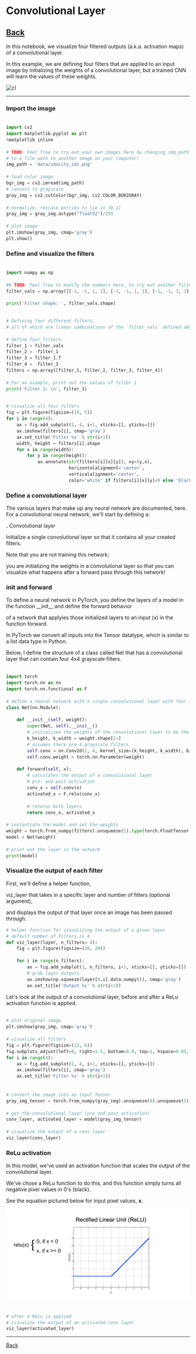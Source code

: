 # Convolutional Layer

## [Back](../README.md)

In this notebook, we visualize four filtered outputs (a.k.a. activation maps) of a convolutional layer.

In this example, we are defining four filters that are applied to an input image by initializing the weights of a convolutional layer, but a trained CNN will learn the values of these weights.

![cl](../img/cl.gif)

---

### Import the image

```py

import cv2
import matplotlib.pyplot as plt
%matplotlib inline

# TODO: Feel free to try out your own images here by changing img_path
# to a file path to another image on your computer!
img_path = 'data/udacity_sdc.png'

# load color image 
bgr_img = cv2.imread(img_path)
# convert to grayscale
gray_img = cv2.cvtColor(bgr_img, cv2.COLOR_BGR2GRAY)

# normalize, rescale entries to lie in [0,1]
gray_img = gray_img.astype("float32")/255

# plot image
plt.imshow(gray_img, cmap='gray')
plt.show()

```

### Define and visualize the filters

```py

import numpy as np

## TODO: Feel free to modify the numbers here, to try out another filter!
filter_vals = np.array([[-1, -1, 1, 1], [-1, -1, 1, 1], [-1, -1, 1, 1], [-1, -1, 1, 1]])

print('Filter shape: ', filter_vals.shape)

```

```py

# Defining four different filters, 
# all of which are linear combinations of the `filter_vals` defined above

# define four filters
filter_1 = filter_vals
filter_2 = -filter_1
filter_3 = filter_1.T
filter_4 = -filter_3
filters = np.array([filter_1, filter_2, filter_3, filter_4])

# For an example, print out the values of filter 1
print('Filter 1: \n', filter_1)

```

```py

# visualize all four filters
fig = plt.figure(figsize=(10, 5))
for i in range(4):
    ax = fig.add_subplot(1, 4, i+1, xticks=[], yticks=[])
    ax.imshow(filters[i], cmap='gray')
    ax.set_title('Filter %s' % str(i+1))
    width, height = filters[i].shape
    for x in range(width):
        for y in range(height):
            ax.annotate(str(filters[i][x][y]), xy=(y,x),
                        horizontalalignment='center',
                        verticalalignment='center',
                        color='white' if filters[i][x][y]<0 else 'black')

```

### Define a convolutional layer

The various layers that make up any neural network are documented, here. For a convolutional neural network, we'll start by defining a:

__.__ Convolutional layer

Initialize a single convolutional layer so that it contains all your created filters.

Note that you are not training this network;

you are initializing the weights in a convolutional layer so that you can visualize what happens after a forward pass through this network!

### __init__ and forward

To define a neural network in PyTorch, you define the layers of a model in the function \_\_init\_\_ and define the forward behavior

of a network that applyies those initialized layers to an input (x) in the function forward.

In PyTorch we convert all inputs into the Tensor datatype, which is similar to a list data type in Python.

Below, I define the structure of a class called Net that has a convolutional layer that can contain four 4x4 grayscale filters.

```py

import torch
import torch.nn as nn
import torch.nn.functional as F
    
# define a neural network with a single convolutional layer with four filters
class Net(nn.Module):
    
    def __init__(self, weight):
        super(Net, self).__init__()
        # initializes the weights of the convolutional layer to be the weights of the 4 defined filters
        k_height, k_width = weight.shape[2:]
        # assumes there are 4 grayscale filters
        self.conv = nn.Conv2d(1, 4, kernel_size=(k_height, k_width), bias=False)
        self.conv.weight = torch.nn.Parameter(weight)

    def forward(self, x):
        # calculates the output of a convolutional layer
        # pre- and post-activation
        conv_x = self.conv(x)
        activated_x = F.relu(conv_x)
        
        # returns both layers
        return conv_x, activated_x
    
# instantiate the model and set the weights
weight = torch.from_numpy(filters).unsqueeze(1).type(torch.FloatTensor)
model = Net(weight)

# print out the layer in the network
print(model)

```

### Visualize the output of each filter

First, we'll define a helper function,

viz_layer that takes in a specific layer and number of filters (optional argument),

and displays the output of that layer once an image has been passed through.

```py
# helper function for visualizing the output of a given layer
# default number of filters is 4
def viz_layer(layer, n_filters= 4):
    fig = plt.figure(figsize=(20, 20))
    
    for i in range(n_filters):
        ax = fig.add_subplot(1, n_filters, i+1, xticks=[], yticks=[])
        # grab layer outputs
        ax.imshow(np.squeeze(layer[0,i].data.numpy()), cmap='gray')
        ax.set_title('Output %s' % str(i+1))

```

Let's look at the output of a convolutional layer, before and after a ReLu activation function is applied.

```py

# plot original image
plt.imshow(gray_img, cmap='gray')

# visualize all filters
fig = plt.figure(figsize=(12, 6))
fig.subplots_adjust(left=0, right=1.5, bottom=0.8, top=1, hspace=0.05, wspace=0.05)
for i in range(4):
    ax = fig.add_subplot(1, 4, i+1, xticks=[], yticks=[])
    ax.imshow(filters[i], cmap='gray')
    ax.set_title('Filter %s' % str(i+1))

    
# convert the image into an input Tensor
gray_img_tensor = torch.from_numpy(gray_img).unsqueeze(0).unsqueeze(1)

# get the convolutional layer (pre and post activation)
conv_layer, activated_layer = model(gray_img_tensor)

# visualize the output of a conv layer
viz_layer(conv_layer)

```

### ReLu activation

In this model, we've used an activation function that scales the output of the convolutional layer.

We've chose a ReLu function to do this, and this function simply turns all negative pixel values in 0's (black).

See the equation pictured below for input pixel values, __x__.

![rl](../img/relu_ex.png)

```py

# after a ReLu is applied
# visualize the output of an activated conv layer
viz_layer(activated_layer)

```

---

[Back](../README.md)
